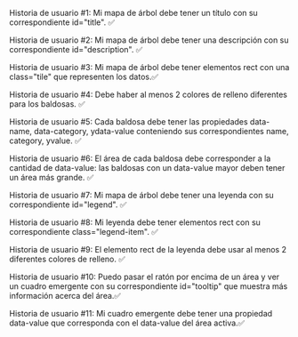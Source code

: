 Historia de usuario #1: Mi mapa de árbol debe tener un título con su correspondiente id="title". ✅

Historia de usuario #2: Mi mapa de árbol debe tener una descripción con su correspondiente id="description". ✅

Historia de usuario #3: Mi mapa de árbol debe tener elementos rect con una class="tile" que representen los datos.✅

Historia de usuario #4: Debe haber al menos 2 colores de relleno diferentes para los baldosas. ✅

Historia de usuario #5: Cada baldosa debe tener las propiedades data-name, data-category, ydata-value conteniendo sus correspondientes name, category, yvalue. ✅

Historia de usuario #6: El área de cada baldosa debe corresponder a la cantidad de data-value: las baldosas con un data-value mayor deben tener un área más grande. ✅

Historia de usuario #7: Mi mapa de árbol debe tener una leyenda con su correspondiente id="legend". ✅

Historia de usuario #8: Mi leyenda debe tener elementos rect con su correspondiente class="legend-item". ✅

Historia de usuario #9: El elemento rect de la leyenda debe usar al menos 2 diferentes colores de relleno. ✅

Historia de usuario #10: Puedo pasar el ratón por encima de un área y ver un cuadro emergente con su correspondiente id="tooltip" que muestra más información acerca del área.✅

Historia de usuario #11: Mi cuadro emergente debe tener una propiedad data-value que corresponda con el data-value del área activa.✅